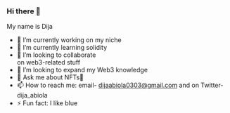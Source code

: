 ### Hi there 👋

My name is Dija 


- 🔭 I’m currently working on my niche
- 🌱 I’m currently learning solidity 
- 👯 I’m looking to collaborate  
on web3-related stuff
- 🤔 I’m looking to expand my Web3 knowledge
- 💬 Ask me about NFTs👀
- 📫 How to reach me: email- dijaabiola0303@gmail.com and on Twitter- dija_abiola 
- ⚡ Fun fact: I like blue
